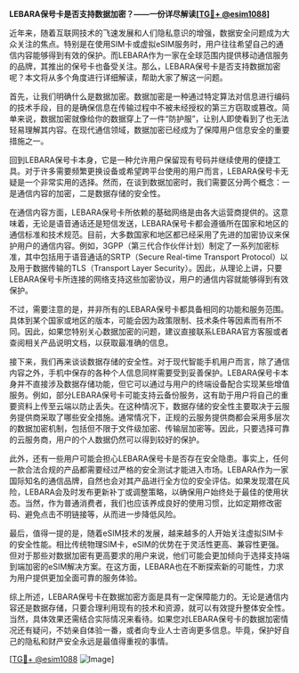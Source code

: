 **LEBARA保号卡是否支持数据加密？——一份详尽解读[[TG💪+ @esim1088](https://t.me/s/esim1088)]**

近年来，随着互联网技术的飞速发展和人们隐私意识的增强，数据安全问题成为大众关注的焦点。特别是在使用SIM卡或虚拟eSIM服务时，用户往往希望自己的通信内容能够得到有效的保护。而LEBARA作为一家在全球范围内提供移动通信服务的品牌，其推出的保号卡也备受关注。那么，LEBARA保号卡是否支持数据加密呢？本文将从多个角度进行详细解读，帮助大家了解这一问题。

首先，让我们明确什么是数据加密。数据加密是一种通过特定算法对信息进行编码的技术手段，目的是确保信息在传输过程中不被未经授权的第三方窃取或篡改。简单来说，数据加密就像给你的数据穿上了一件“防护服”，让别人即使看到了也无法轻易理解其内容。在现代通信领域，数据加密已经成为了保障用户信息安全的重要措施之一。

回到LEBARA保号卡本身，它是一种允许用户保留现有号码并继续使用的便捷工具。对于许多需要频繁更换设备或希望跨平台使用的用户而言，LEBARA保号卡无疑是一个非常实用的选择。然而，在谈到数据加密时，我们需要区分两个概念：一是通信内容的加密，二是数据存储的安全性。

在通信内容方面，LEBARA保号卡所依赖的基础网络是由各大运营商提供的。这意味着，无论是语音通话还是短信发送，LEBARA保号卡都会遵循所在国家和地区的通信标准和技术规范。目前，大多数国家和地区都已经采用了先进的加密协议来保护用户的通信内容。例如，3GPP（第三代合作伙伴计划）制定了一系列加密标准，其中包括用于语音通话的SRTP（Secure Real-time Transport Protocol）以及用于数据传输的TLS（Transport Layer Security）。因此，从理论上讲，只要LEBARA保号卡所连接的网络支持这些加密协议，用户的通信内容就能够得到有效保护。

不过，需要注意的是，并非所有的LEBARA保号卡都具备相同的功能和服务范围。具体到某个国家或地区的版本，可能会因为政策限制、技术条件等因素而有所不同。因此，如果您特别关心数据加密的问题，建议直接联系LEBARA官方客服或者查阅相关产品说明文档，以获取最准确的信息。

接下来，我们再来谈谈数据存储的安全性。对于现代智能手机用户而言，除了通信内容之外，手机中保存的各种个人信息同样需要受到妥善保护。LEBARA保号卡本身并不直接涉及数据存储功能，但它可以通过与用户的终端设备配合实现某些增值服务。例如，部分LEBARA保号卡可能支持云备份服务，这有助于用户将自己的重要资料上传至云端以防止丢失。在这种情况下，数据存储的安全性主要取决于云服务提供商采取了哪些安全措施。通常情况下，正规的云服务提供商都会采用多层次的数据加密机制，包括但不限于文件级加密、传输层加密等。因此，只要选择可靠的云服务商，用户的个人数据仍然可以得到较好的保护。

此外，还有一些用户可能会担心LEBARA保号卡是否存在安全隐患。事实上，任何一款合法合规的产品都需要经过严格的安全测试才能进入市场。LEBARA作为一家国际知名的通信品牌，自然也会对其产品进行全方位的安全评估。如果发现潜在风险，LEBARA会及时发布更新补丁或调整策略，以确保用户始终处于最佳的使用状态。当然，作为普通消费者，我们也应该养成良好的使用习惯，比如定期修改密码、避免点击不明链接等，从而进一步降低风险。

最后，值得一提的是，随着eSIM技术的发展，越来越多的人开始关注虚拟SIM卡的安全性能。相比传统物理SIM卡，eSIM的优势在于灵活性更高、兼容性更强。但对于那些对数据加密有更高要求的用户来说，他们可能会更加倾向于选择支持端到端加密的eSIM解决方案。在这方面，LEBARA也在不断探索新的可能性，力求为用户提供更加全面可靠的服务体验。

综上所述，LEBARA保号卡在数据加密方面是具有一定保障能力的。无论是通信内容还是数据存储，只要合理利用现有的技术和资源，就可以有效提升整体安全性。当然，具体效果还需结合实际情况来看待。如果您对LEBARA保号卡的数据加密情况还有疑问，不妨亲自体验一番，或者向专业人士咨询更多信息。毕竟，保护好自己的隐私和财产安全永远是最值得重视的事情。

[[TG💪+ @esim1088](https://t.me/s/esim1088) ![Image](https://i.postimg.cc/4NQfJmqS/Snipaste-2025-05-13-00-14-12.png)]
